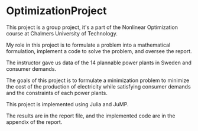 # OptimizationProject

This project is a group project, it's a part of the Nonlinear Optimization course at Chalmers University of Technology.

My role in this project is to formulate a problem into a mathematical formulation, implement a code to solve the problem, and oversee the report.

The instructor gave us data of the 14 plannable power plants in Sweden and consumer demands.

The goals of this project is to formulate a minimization problem to minimize the cost of the production of electricity while satisfying consumer demands and the constraints of each power plants.

This project is implemented using Julia and JuMP.

The results are in the report file, and the implemented code are in the appendix of the report.
